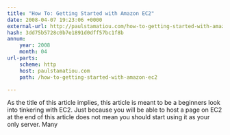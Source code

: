 ```yaml
---
title: "How To: Getting Started with Amazon EC2"
date: 2008-04-07 19:23:06 +0000
external-url: http://paulstamatiou.com/how-to-getting-started-with-amazon-ec2
hash: 3dd75b5728c0b7e1891d0dff57bc1f8b
annum:
    year: 2008
    month: 04
url-parts:
    scheme: http
    host: paulstamatiou.com
    path: /how-to-getting-started-with-amazon-ec2

---
```


As the title of this article implies, this article is meant to be a beginners look into tinkering with EC2. Just because you will be able to host a page on EC2 at the end of this article does not mean you should start using it as your only server. Many
